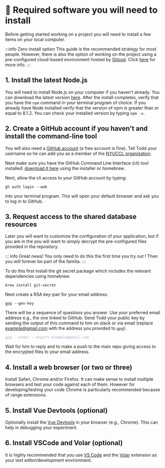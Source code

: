 # :space_invader: Required software you will need to install

Before getting started working on a <SmileText/> project you will need to install a few items on your local computer.  

:::info Zero-install option
This guide is the recommended strategy for most people.  However, there is also the option of working on the project using a pre-configured cloud-based environment hosted by [Gitpod](https://gitpod.io). Click [here](/gitpod) for more info.
:::

## 1. Install the latest Node.js

You will need to install Node.js on your computer if you haven't already.  You can download the latest version [here](https://nodejs.org/en/download/).  After the install completes, verify that you have the `npm` command in your terminal program of choice.  If you already have Node installed verify that the version of npm is greater than or equal to 8.1.2.  You can check your installed version by typing `npm -v`.


## 2. Create a GitHub account if you haven't and install the command-line tool

You will also need a [GitHub account](https://github.com/join) (a free account is fine).  Tell Todd your username so he can add
you as a member of the [NYUCCL organization](https://github.com/nyuccl).  

Next make sure you have the GitHub Command Line Interface (cli) tool installed:
[download it here](https://cli.github.com) using the installer or homebrew.  

Next, allow the cli access to your GitHub account by typing:

```
gh auth login --web
```

into your terminal program.  This will open your default browser and ask you to log in to GitHub.


## 3. Request access to the shared database resources

Later you will want to customize the configuration of your application, but if you are in the <GureckisLabText/> you will want to simply decrypt the pre-configured files provided in the repository.

::: info Great news!
You only need to do this the first time you try out <SmileText/>!  Then you will forever be part of the 
familia.
:::


To do this first install the git secret package which includes the relevant dependencies using homebrew: 

```
brew install git-secret
```

Next create a RSA key-pair for your email address:

```
gpg --gen-key
```

There will be a sequence of questions you answer.  Use your preferred email address e.g., the one linked to GitHub.  Send Todd your public key by sending the output of this command to him on slack or via email (replace example@gmail.com with the address you provided to `gpg`):

<div class="language-"><pre><code><span class="line"><span style="color:#A6ACCD">gpg --armor --export example@gmail.com</span></span></code></pre></div>

Wait for him to reply and to make a push to the main <SmileText/> repo giving access to the encrypted files to your email address.

## 4. Install a web browser (or two or three)

Install Safari, Chrome and/or Firefox.  It can make sense to install multiple browsers and test your code against each of them. However for developing/testing your code Chrome is particularly recommended because of range extensions.

## 5. Install Vue Devtools (optional)

Optionally install the [Vue Devtools](https://devtools.vuejs.org) in your browser (e.g., Chrome).  This can help in debugging your experiment.

## 6. Install VSCode and Volar (optional)

It is highly recommended that you use [VS Code](https://code.visualstudio.com/) and the [Volar](https://marketplace.visualstudio.com/items?itemName=Vue.volar) extension as your text editor/development environment.




